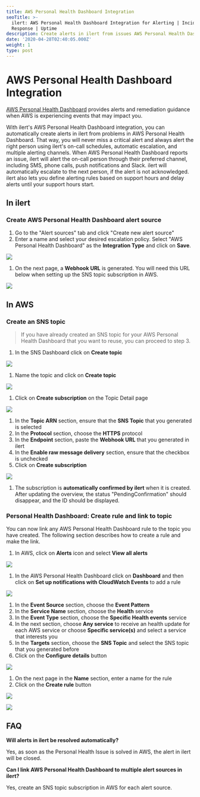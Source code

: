 ```yaml
---
title: AWS Personal Health Dashboard Integration
seoTitle: >-
  ilert: AWS Personal Health Dashboard Integration for Alerting | Incident
  Response | Uptime
description: Create alerts in ilert from issues AWS Personal Health Dashboard.
date: '2020-04-28T02:40:05.000Z'
weight: 1
type: post
---
```


# AWS Personal Health Dashboard Integration

[AWS Personal Health Dashboard](https://aws.amazon.com/premiumsupport/technology/personal-health-dashboard/) provides alerts and remediation guidance when AWS is experiencing events that may impact you.

With ilert's AWS Personal Health Dashboard integration, you can automatically create alerts in ilert from problems in AWS Personal Health Dashboard. That way, you will never miss a critical alert and always alert the right person using ilert's on-call schedules, automatic escalation, and multiple alerting channels. When AWS Personal Health Dashboard reports an issue, ilert will alert the on-call person through their preferred channel, including SMS, phone calls, push notifications and Slack. ilert will automatically escalate to the next person, if the alert is not acknowledged. ilert also lets you define alerting rules based on support hours and delay alerts until your support hours start.

## In ilert <a id="in-ilert"></a>

### Create AWS Personal Health Dashboard alert source <a id="create-alert-source"></a>

1. Go to the "Alert sources" tab and click "Create new alert source"
2. Enter a name and select your desired escalation policy. Select "AWS Personal Health Dashboard" as the **Integration Type** and click on **Save**.

![](../.gitbook/assets/awsphd9.png)

1. On the next page, a **Webhook URL** is generated. You will need this URL below when setting up the SNS topic subscription in AWS.

![](../.gitbook/assets/awsphd10.png)

## In AWS

### Create an SNS topic <a id="create-sns-topic"></a>

> If you have already created an SNS topic for your AWS Personal Health Dashboard that you want to reuse, you can proceed to step 3.

1. In the SNS Dashboard click on **Create topic**

![](../.gitbook/assets/awsphd0.png)

1. Name the topic and click on **Create topic**

![](../.gitbook/assets/awsphd1.png)

1. Click on **Create subscription** on the Topic Detail page

![](../.gitbook/assets/awsphd2.png)

1. In the **Topic ARN** section, ensure that the **SNS Topic** that you generated is selected
2. In the **Protocol** section, choose the **HTTPS** protocol
3. In the **Endpoint** section, paste the **Webhook URL** that you generated in ilert
4. In the **Enable raw message delivery** section, ensure that the checkbox is unchecked
5. Click on **Create subscription**

![](../.gitbook/assets/awsphd3.png)

1. The subscription is **automatically confirmed by ilert** when it is created. After updating the overview, the status "PendingConfirmation" should disappear, and the ID should be displayed.

### Personal Health Dashboard: Create rule and link to topic <a id="create-phd-rule"></a>

You can now link any AWS Personal Health Dashboard rule to the topic you have created. The following section describes how to create a rule and make the link.

1. In AWS, click on **Alerts** icon and select **View all alerts**

![](../.gitbook/assets/awsphd4.png)

1. In the AWS Personal Health Dashboard click on **Dashboard** and then click on **Set up notifications with CloudWatch Events** to add a rule

![](../.gitbook/assets/awsphd5.png)

1. In the **Event Source** section, choose the **Event Pattern**
2. In the **Service Name** section, choose the **Health** service
3. In the **Event Type** section, choose the **Specific Health events** service
4. In the next section, choose **Any service** to receive an health update for each AWS service or choose **Specific service\(s\)** and select a service that interests you
5. In the **Targets** section, choose the **SNS Topic** and select the SNS topic that you generated before
6. Click on the **Configure details** button

![](../.gitbook/assets/awsphd6.png)

1. On the next page in the **Name** section, enter a name for the rule
2. Click on the **Create rule** button

![](../.gitbook/assets/awsphd7.png)

![](../.gitbook/assets/awsphd8.png)

## FAQ <a id="faq"></a>

**Will alerts in ilert be resolved automatically?**

Yes, as soon as the Personal Health Issue is solved in AWS, the alert in ilert will be closed.

**Can I link AWS Personal Health Dashboard to multiple alert sources in ilert?**

Yes, create an SNS topic subscription in AWS for each alert source.

